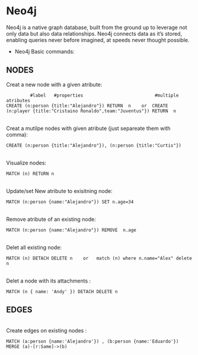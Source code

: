 # Neo4j
Neo4j is a native graph database, built from the ground up to leverage not only data but also data relationships. Neo4j connects data as it’s stored, enabling queries never before imagined, at speeds never thought possible.
* Neo4j Basic commands: 

## NODES

Creat a new node with  a given  atribute: 

 ```
          #label   #properties                           #multiple  atributes
CREATE (n:person {title:"Alejandro"}) RETURN  n    or  CREATE (n:player {title:"Cristaino Ronaldo",team:"Juventus"}) RETURN  n
 ```
 <br>
 Creat a mutilpe nodes with given  atribute (just separeate them with comma): 

 ```                   
CREATE (n:person {title:"Alejandro"}), (n:person {title:"Curtis"})
 ```
 
 <br>
Visualize nodes: 

 ```
 MATCH (n) RETURN n
 ````

 <br>
Update/set New atribute to exisitning node: 

 ```
MATCH (n:person {name:"Alejandro"}) SET n.age=34
 ````

 <br>
Remove atribute of an existing node: 

 ```
MATCH (n:person {name:"Alejandro"}) REMOVE  n.age
 ````


 <br>
Delet all existing node: 

 ```
MATCH (n) DETACH DELETE n    or   match (n) where n.name="Alex" delete n
 ````


 <br>
Delet a node with its attachments : 

 ```
MATCH (n { name: 'Andy' }) DETACH DELETE n
 ````
 
 
 ## EDGES
 
 <br>
Create edges on existing nodes : 

 ```
MATCH (a:person {name:'Alejandro'}) , (b:person {name:'Eduardo'}) MERGE (a)-[r:Same]->(b)
 ````
 
